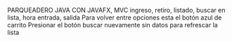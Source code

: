 PARQUEADERO JAVA CON JAVAFX, MVC
ingreso, retiro, listado, buscar en lista, hora entrada, salida 
Para volver entre opciones esta el botón azul de carrito
Presionar el botón buscar nuevamente sin datos para refrescar la lista
